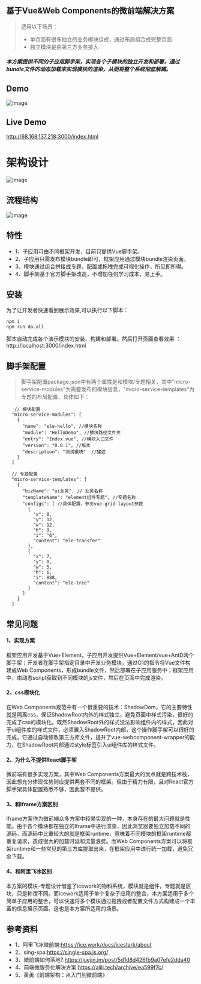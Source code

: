 ## 基于Vue&Web Components的微前端解决方案
> 适用以下场景：
> + 单页面有很多独立的业务模块组成，通过布局组合成完整页面
> + 独立模块是由第三方业务接入  

##### 本方案提供不同的子应用脚手架，实现各个子模块的独立开发和部署，通过bundle文件的动态加载来实现模块的渲染，从而将整个系统彻底解耦。
## Demo
![image](http://68.168.137.218:3000/demo/demo.gif)

## Live Demo
http://68.168.137.218:3000/index.html

# 架构设计
![image](http://68.168.137.218:3000/demo/design.png)

## 流程结构
![image](http://68.168.137.218:3000/demo/flu.png)

## 特性
+ 1、子应用可由不同框架开发，目前只提供Vue脚手架。
+ 2、子应用只需发布模块bundle即可，框架应用通过模块bundle渲染页面。
+ 3、模块通过组合拼接成专题，配置或拖拽完成可视化操作，所见即所得。
+ 4、脚手架基于官方脚手架改造，不增加任何学习成本，易上手。

## 安装
为了让开发者快速看到展示效果,可以执行以下脚本：
```
npm i
npm run do.all
```
脚本自动完成各个演示模块的安装、构建和部署。然后打开页面查看效果 ： http://localhost:3000/index.html

## 脚手架配置
> 脚手架配置package.json中有两个属性是和模块/专题相关，其中"micro-service-modules"为需要发布的模块信息，"micro-service-templates"为专题的布局配置，具体如下：
```$xslt
   // 模块配置
  "micro-service-modules": [
    {
      "name": "ele-hello", //模块名称
      "module": "HelloDemo", //模块路径文件夹
      "entry": "Index.vue", //模块入口文件
      "version": "0.0.1", //版本
      "description": "测试模块"  //描述
    }
  ]
```
```$xslt
  // 专题配置
  "micro-service-templates": [
    {
      "bizName": "ui业务", // 业务名称
      "templateName": "element组件专题", //专题名称
      "configs": [ //具体配置，参见vue-grid-layout参数
        {
          "x": 0,
          "y": 12,
          "w": 12,
          "h": 9,
          "i": "6",
          "content": "ele-transfer"
        },
        {
          "x": 7,
          "y": 0,
          "w": 5,
          "h": 6,
          "i": 888,
          "content": "ele-tree"
        }
      ]
    }
  ]
```

## 常见问题
#### 1、实现方案
框架应用开发基于Vue+Element，子应用开发提供Vue+Element/vue+AntD两个脚手架；开发者在脚手架指定目录中开发业务模块，通过Cli的指令将Vue文件构建成Web Components，形成bundle文件，然后部署在子应用服务中；框架应用中，由动态script获取到不同模块的js文件，然后在页面中完成渲染。
#### 2、css模块化
在Web Components规范中有一个很重要的技术：ShadowDom，它的主要特性就是隔离css，保证ShadowRoot内外的样式独立，避免页面中样式污染，很好的完成了css的模块化。既然ShadowRoot外的样式没法影响组件内的样式，因此对于ui组件库的样式文件，必须置入ShadowRoot内部，这个操作脚手架可以很好的完成，它通过自动修改第三方库文件，提升了vue-webcomponent-wrapper的能力，在ShadowRoot内部通过style标签引入ui组件库的样式文件。
#### 2、为什么不提供React脚手架
微前端有很多实现方案，其中Web Components方案最大的优点就是跨技术栈，因此想充分体现优势则应提供两套不同的框架。但由于精力有限，且对React官方脚手架具体配置熟悉不够，因此暂不提供。
#### 3、和Iframe方案区别
Iframe方案作为微前端众多方案中较易实现的一种，本身存在的最大问题就是性能。由于各个模块都在独立的Iframe中进行渲染，因此浏览器要独立加载不同的源码，而源码中比重较大的就是框架runtime，意味着不同模块的框架runtime都重复请求，造成很大的加载时延和流量浪费。而Web Components方案可以将框架runtime和一些常见的第三方库提取出来，在框架应用中进行统一加载，避免冗余下载。
#### 4、和阿里飞冰区别
本方案的模块-专题设计借鉴了icework的物料系统，模块就是组件，专题就是区块，只是称谓不同。而icework适用于单个复杂子应用的整合，本方案适用于多个简单子应用的整合，可以快速将多个模块通过拖拽或者配置文件方式构建成一个丰富的信息展示页面。这也是本方案所适用的场景。
 
## 参考资料
+ 1、阿里飞冰微前端:https://ice.work/docs/icestark/about
+ 2、sing-spa:https://single-spa.js.org/ 
+ 3、微前端如何落地?:https://juejin.im/post/5d1d8d426fb9a07efe2dda40
+ 4、前端微服务化解决方案:https://alili.tech/archive/ea599f7c/
+ 5、黄勇《前端架构：从入门到微前端》